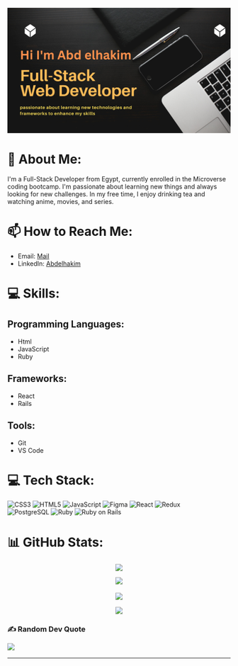 <p> <img src="./profileREADME.png" alt="abdozayan"> </p>

# 💫 About Me:

I'm a Full-Stack Developer from Egypt, currently enrolled in the Microverse coding bootcamp. I'm passionate about learning new things and always looking for new challenges. In my free time, I enjoy drinking tea and watching anime, movies, and series.

<!-- # 🏢 Work Experience:

- **Software Developer, Company Name** - *Month Year to Month Year*
    - Brief description of your responsibilities and achievements in this role.
    - Technologies used: JavaScript, React, etc.

- **Junior Developer, Company Name** - *Month Year to Month Year*
    - Brief description of your responsibilities and achievements in this role.
    - Technologies used: HTML, CSS, etc. -->


# 📫 How to Reach Me:

- Email: [Mail](mailto:abdozayan12@gmail.com)
- LinkedIn: [Abdelhakim](https://www.linkedin.com/in/abdozayan/)

<!-- # 📚 My Projects: -->

<!-- - **Project Name**
    - Description: Brief description of the project.
    - Tech Stack: JavaScript, React, etc.
    - [Live Demo](https://www.example.com)
    - [Code Repository](https://github.com/yourusername/projectname)

- **Project Name**
    - Description: Brief description of the project.
    - Tech Stack: HTML, CSS, etc.
    - [Live Demo](https://www.example.com)
    - [Code Repository](https://github.com/yourusername/projectname) -->

    
# 💻 Skills:

## Programming Languages:
- Html
- JavaScript
- Ruby

## Frameworks:
- React
- Rails

## Tools:
- Git
- VS Code

# 💻 Tech Stack:
<p align="center">
  
![CSS3](https://img.shields.io/badge/css3-%231572B6.svg?style=flat-square&logo=css3&logoColor=white) 
![HTML5](https://img.shields.io/badge/html5-%23E34F26.svg?style=flat-square&logo=html5&logoColor=white) 
![JavaScript](https://img.shields.io/badge/javascript-%23323330.svg?style=flat-square&logo=javascript&logoColor=%23F7DF1E) 
![Figma](https://img.shields.io/badge/figma-%23F24E1E.svg?style=flat-square&logo=figma&logoColor=white) 
![React](https://img.shields.io/badge/react-%2320232a.svg?style=flat-square&logo=react&logoColor=%2361DAFB)
![Redux](https://img.shields.io/badge/redux-%23593d88.svg?style=flat-square&logo=redux&logoColor=white)  
![PostgreSQL](https://img.shields.io/badge/postgresql-%23316192.svg?style=flat-square&logo=postgresql&logoColor=white)
![Ruby](https://img.shields.io/badge/ruby-%23CC342D.svg?style=flat-square&logo=ruby&logoColor=white)
![Ruby on Rails](https://img.shields.io/badge/rails-%23CC0000.svg?style=flat-square&logo=ruby-on-rails&logoColor=white)

</p>

<!-- # 🤝 Contributions: -->

<!-- - **[Project Name](https://github.com/username/projectname)**
    - Brief description of your contributions to this project.

- **[Project Name](https://github.com/username/projectname)**
    - Brief description of your contributions to this project. -->

# 📊 GitHub Stats:
<div align="center">
<p> <a href=""> <img align="center" src="https://github-readme-stats.vercel.app/api?username=abdozayan12&theme=radical&hide_border=false&include_all_commits=false&count_private=false"/> </a>
</p>

<!-- [![Abdo's GitHub stats](https://github-readme-stats.vercel.app/api?username=abdozayan12&show_icons=true&theme=radical)](https://github.com/abdozayan/github-readme-stats) -->

<!-- <p><a href=""><img align="center" src="https://github-readme-streak-stats.herokuapp.com/?user=abdozayan12&theme=radical&hide_border=false"/> </a></p> -->

<p>
<a href="https://github.com/abdozayan12">
    <img src="https://github-readme-streak-stats.herokuapp.com/?user=abdozayan12&theme=dark&background=0D1117&stroke=0000&ring=58A6FF&fire=58A6FF&currStreakNum=58A6FF&sideNums=58A6FF&currStreakLabel=58A6FF&sideLabels=58A6FF&dates=58A6FF">
</a></p>

<p><a href=""><img align="center" src="https://github-readme-stats-sigma-five.vercel.app/api/top-langs/?username=abdozayan12&theme=react&line_height=40&hide=css""/> </a></p>

<!-- [![Top Langs](https://github-readme-stats.vercel.app/api/top-langs/?username=abdozayan12&layout=compact&theme=radical)](https://github.com/abdozayan/github-readme-stats) -->

<img align="center" src="https://visitcount.itsvg.in/api?id=abdozayan12&icon=0&color=0"/> </a>
</div> 
<!-- # 📊 GitHub Stats: -->
<!-- <div align="center"> -->
<!-- </div> -->

### ✍️ Random Dev Quote


![](https://quotes-github-readme.vercel.app/api?type=horizontal&theme=dark)


---
